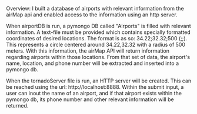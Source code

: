 Overview: I built a database of airports with relevant information from the airMap api and enabled access to the information using an http server.

When airportDB is run, a pymongo DB called "Airports" is filled with relevant information. A text-file must be provided which contains 
specially formatted coordinates of desired locations. The format is as so: 34.22;32.32;500 (<Longitude>;<Latitude>;<Radius meters>). 
This represents a circle centered around 34.22,32.32 with a radius of 500 meters. With this information, the airMap API will return information regarding airports within those locations. From that set of data, the airport's name, location, and phone number will be extracted and inserted into a pymongo db.

When the tornadoServer file is run, an HTTP server will be created. This can be reached using the url: http://localhost:8888. Within the submit input, a user can inout the name of an airport, and if that airport exists within the pymongo db, its phone number and other relevant information will be returned. 
